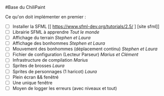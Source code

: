 #Base du ChiliPaint

Ce qu'on doit implémenter en premier :

- [ ] Installer la SFML [[ https://www.sfml-dev.org/tutorials/2.5/ ] [site sfml]]
- [ ] Librairie SFML à apprendre _Tout le monde_
- [ ] Affichage du terrain _Stephen et Laura_
- [ ] Affichage des bonhommes _Stephen et Laura_
- [ ] Mouvement des bonhommes (déplacement continu) _Stephen et Laura_
- [ ] Fichier de configuration (Lecteur Parseur) _Marius et Clément_
- [ ] Infrastructure de compilation _Marius_
- [ ] Sprites de brosses _Laura_
- [ ] Sprites de personnages (1 haricot) _Laura_
- [ ] Plein écran && fenêtré
- [ ] Une unique fenêtre
- [ ] Moyen de logger les erreurs (avec niveaux et tout)
